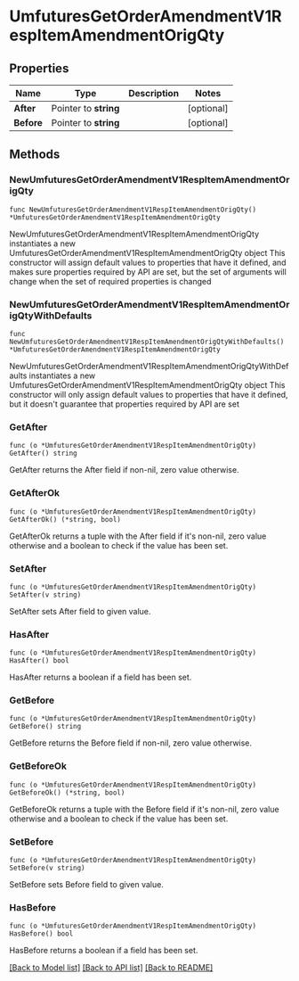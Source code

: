 # UmfuturesGetOrderAmendmentV1RespItemAmendmentOrigQty

## Properties

Name | Type | Description | Notes
------------ | ------------- | ------------- | -------------
**After** | Pointer to **string** |  | [optional] 
**Before** | Pointer to **string** |  | [optional] 

## Methods

### NewUmfuturesGetOrderAmendmentV1RespItemAmendmentOrigQty

`func NewUmfuturesGetOrderAmendmentV1RespItemAmendmentOrigQty() *UmfuturesGetOrderAmendmentV1RespItemAmendmentOrigQty`

NewUmfuturesGetOrderAmendmentV1RespItemAmendmentOrigQty instantiates a new UmfuturesGetOrderAmendmentV1RespItemAmendmentOrigQty object
This constructor will assign default values to properties that have it defined,
and makes sure properties required by API are set, but the set of arguments
will change when the set of required properties is changed

### NewUmfuturesGetOrderAmendmentV1RespItemAmendmentOrigQtyWithDefaults

`func NewUmfuturesGetOrderAmendmentV1RespItemAmendmentOrigQtyWithDefaults() *UmfuturesGetOrderAmendmentV1RespItemAmendmentOrigQty`

NewUmfuturesGetOrderAmendmentV1RespItemAmendmentOrigQtyWithDefaults instantiates a new UmfuturesGetOrderAmendmentV1RespItemAmendmentOrigQty object
This constructor will only assign default values to properties that have it defined,
but it doesn't guarantee that properties required by API are set

### GetAfter

`func (o *UmfuturesGetOrderAmendmentV1RespItemAmendmentOrigQty) GetAfter() string`

GetAfter returns the After field if non-nil, zero value otherwise.

### GetAfterOk

`func (o *UmfuturesGetOrderAmendmentV1RespItemAmendmentOrigQty) GetAfterOk() (*string, bool)`

GetAfterOk returns a tuple with the After field if it's non-nil, zero value otherwise
and a boolean to check if the value has been set.

### SetAfter

`func (o *UmfuturesGetOrderAmendmentV1RespItemAmendmentOrigQty) SetAfter(v string)`

SetAfter sets After field to given value.

### HasAfter

`func (o *UmfuturesGetOrderAmendmentV1RespItemAmendmentOrigQty) HasAfter() bool`

HasAfter returns a boolean if a field has been set.

### GetBefore

`func (o *UmfuturesGetOrderAmendmentV1RespItemAmendmentOrigQty) GetBefore() string`

GetBefore returns the Before field if non-nil, zero value otherwise.

### GetBeforeOk

`func (o *UmfuturesGetOrderAmendmentV1RespItemAmendmentOrigQty) GetBeforeOk() (*string, bool)`

GetBeforeOk returns a tuple with the Before field if it's non-nil, zero value otherwise
and a boolean to check if the value has been set.

### SetBefore

`func (o *UmfuturesGetOrderAmendmentV1RespItemAmendmentOrigQty) SetBefore(v string)`

SetBefore sets Before field to given value.

### HasBefore

`func (o *UmfuturesGetOrderAmendmentV1RespItemAmendmentOrigQty) HasBefore() bool`

HasBefore returns a boolean if a field has been set.


[[Back to Model list]](../README.md#documentation-for-models) [[Back to API list]](../README.md#documentation-for-api-endpoints) [[Back to README]](../README.md)


